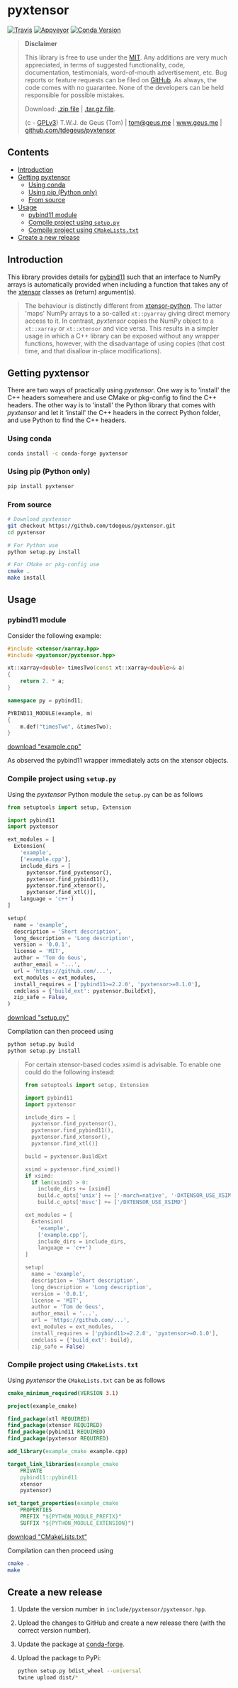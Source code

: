 # pyxtensor

[![Travis](https://travis-ci.org/tdegeus/pyxtensor.svg?branch=master)](https://travis-ci.org/tdegeus/pyxtensor)
[![Appveyor](https://ci.appveyor.com/api/projects/status/0s6ytkty29f110ks?svg=true)](https://ci.appveyor.com/project/tdegeus/pyxtensor)
[![Conda Version](https://img.shields.io/conda/vn/conda-forge/pyxtensor.svg)](https://anaconda.org/conda-forge/pyxtensor)

>   **Disclaimer**
>   
>   This library is free to use under the [MIT](https://github.com/tdegeus/pyxtensor/blob/master/LICENSE). Any additions are very much appreciated, in terms of suggested functionality, code, documentation, testimonials, word-of-mouth advertisement, etc. Bug reports or feature requests can be filed on [GitHub](https://github.com/tdegeus/pyxtensor). As always, the code comes with no guarantee. None of the developers can be held responsible for possible mistakes.
>   
>   Download: [.zip file](https://github.com/tdegeus/pyxtensor/zipball/master) | [.tar.gz file](https://github.com/tdegeus/pyxtensor/tarball/master).
>   
>   (c - [GPLv3](https://github.com/tdegeus/pyxtensor/blob/master/LICENSE)) T.W.J. de Geus (Tom) | tom@geus.me | www.geus.me | [github.com/tdegeus/pyxtensor](https://github.com/tdegeus/pyxtensor)
   
## Contents

<!-- MarkdownTOC -->

- [Introduction](#introduction)
- [Getting pyxtensor](#getting-pyxtensor)
  - [Using conda](#using-conda)
  - [Using pip \(Python only\)](#using-pip-python-only)
  - [From source](#from-source)
- [Usage](#usage)
  - [pybind11 module](#pybind11-module)
  - [Compile project using `setup.py`](#compile-project-using-setuppy)
  - [Compile project using `CMakeLists.txt`](#compile-project-using-cmakeliststxt)
- [Create a new release](#create-a-new-release)

<!-- /MarkdownTOC -->

## Introduction

This library provides details for [pybind11](https://github.com/pybind/pybind11) such that an interface to NumPy arrays is automatically provided when including a function that takes any of the [xtensor](https://github.com/QuantStack/xtensor) classes as (return) argument(s). 

> The behaviour is distinctly different from [xtensor-python](https://github.com/QuantStack/xtensor-python). The latter 'maps' NumPy arrays to a so-called `xt::pyarray` giving direct memory access to it. In contrast, *pyxtensor* copies the NumPy object to a `xt::xarray` or `xt::xtensor` and vice versa. This results in a simpler usage in which a C++ library can be exposed without any wrapper functions, however, with the disadvantage of using copies (that cost time, and that disallow in-place modifications).

## Getting pyxtensor

There are two ways of practically using *pyxtensor*. One way is to 'install' the C++ headers somewhere and use CMake or pkg-config to find the C++ headers. The other way is to 'install' the Python library that comes with *pyxtensor* and let it 'install' the C++ headers in the correct Python folder, and use Python to find the C++ headers. 

### Using conda

```bash
conda install -c conda-forge pyxtensor
```

### Using pip (Python only)

```bash
pip install pyxtensor
```

### From source

```bash
# Download pyxtensor
git checkout https://github.com/tdegeus/pyxtensor.git
cd pyxtensor

# For Python use
python setup.py install

# For CMake or pkg-config use
cmake .
make install
```

## Usage

### pybind11 module

Consider the following example:

```cpp
#include <xtensor/xarray.hpp>
#include <pyxtensor/pyxtensor.hpp>

xt::xarray<double> timesTwo(const xt::xarray<double>& a)
{
    return 2. * a;
}

namespace py = pybind11;

PYBIND11_MODULE(example, m)
{
    m.def("timesTwo", &timesTwo);
}
```

[download "example.cpp"](./example/example.cpp)

As observed the pybind11 wrapper immediately acts on the xtensor objects. 

### Compile project using `setup.py`

Using the *pyxtensor* Python module the `setup.py` can be as follows

```python
from setuptools import setup, Extension

import pybind11
import pyxtensor

ext_modules = [
  Extension(
    'example',
    ['example.cpp'],
    include_dirs = [
      pyxtensor.find_pyxtensor(),
      pyxtensor.find_pybind11(),
      pyxtensor.find_xtensor(),
      pyxtensor.find_xtl()],
    language = 'c++')
]

setup(
  name = 'example',
  description = 'Short description',
  long_description = 'Long description',
  version = '0.0.1',
  license = 'MIT',
  author = 'Tom de Geus',
  author_email = '...',
  url = 'https://github.com/...',
  ext_modules = ext_modules,
  install_requires = ['pybind11>=2.2.0', 'pyxtensor>=0.1.0'],
  cmdclass = {'build_ext': pyxtensor.BuildExt},
  zip_safe = False,
)
```

[download "setup.py"](./example/setup.py)

Compilation can then proceed using 

```bash
python setup.py build
python setup.py install
```

>  For certain xtensor-based codes xsimd is advisable. To enable one could do the following instead:
>  
>  
>  ```python
>  from setuptools import setup, Extension
>  
>  import pybind11
>  import pyxtensor
>  
>  include_dirs = [
>    pyxtensor.find_pyxtensor(),
>    pyxtensor.find_pybind11(),
>    pyxtensor.find_xtensor(),
>    pyxtensor.find_xtl()]
>  
>  build = pyxtensor.BuildExt
>  
>  xsimd = pyxtensor.find_xsimd()
>  if xsimd:
>    if len(xsimd) > 0:
>      include_dirs += [xsimd]
>      build.c_opts['unix'] += ['-march=native', '-DXTENSOR_USE_XSIMD']
>      build.c_opts['msvc'] += ['/DXTENSOR_USE_XSIMD']
>  
>  ext_modules = [
>    Extension(
>      'example',
>      ['example.cpp'],
>      include_dirs = include_dirs,
>      language = 'c++')
>  ]
>  
>  setup(
>    name = 'example',
>    description = 'Short description',
>    long_description = 'Long description',
>    version = '0.0.1',
>    license = 'MIT',
>    author = 'Tom de Geus',
>    author_email = '...',
>    url = 'https://github.com/...',
>    ext_modules = ext_modules,
>    install_requires = ['pybind11>=2.2.0', 'pyxtensor>=0.1.0'],
>    cmdclass = {'build_ext': build},
>    zip_safe = False)
>  ```

### Compile project using `CMakeLists.txt`

Using *pyxtensor* the `CMakeLists.txt` can be as follows

```cmake
cmake_minimum_required(VERSION 3.1)

project(example_cmake)

find_package(xtl REQUIRED)
find_package(xtensor REQUIRED)
find_package(pybind11 REQUIRED)
find_package(pyxtensor REQUIRED)

add_library(example_cmake example.cpp)

target_link_libraries(example_cmake
    PRIVATE
    pybind11::pybind11
    xtensor
    pyxtensor)

set_target_properties(example_cmake
    PROPERTIES
    PREFIX "${PYTHON_MODULE_PREFIX}"
    SUFFIX "${PYTHON_MODULE_EXTENSION}")
```

[download "CMakeLists.txt"](./example/CMakeLists.txt)

Compilation can then proceed using 

```bash
cmake .
make
```

## Create a new release

1.  Update the version number in `include/pyxtensor/pyxtensor.hpp`. 

2.  Upload the changes to GitHub and create a new release there (with the correct version number).

3.  Update the package at [conda-forge](https://github.com/conda-forge/pyxtensor-feedstock).

4.  Upload the package to PyPi:

    ```bash
    python setup.py bdist_wheel --universal
    twine upload dist/*
    ```
